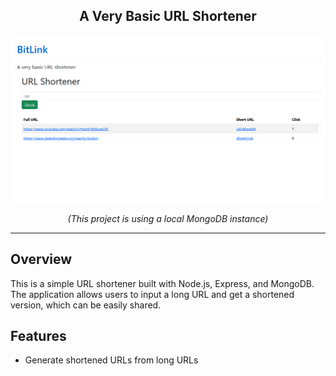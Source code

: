 <div align="center">
  <h2>A Very Basic URL Shortener</h2>
  
  <img src="Screenshot.png" alt="Screenshot of URL Shortener" width="600">
  
  <p><em>(This project is using a local MongoDB instance)</em></p>
</div>

---

## Overview

This is a simple URL shortener built with Node.js, Express, and MongoDB. The application allows users to input a long URL and get a shortened version, which can be easily shared.

## Features

- Generate shortened URLs from long URLs